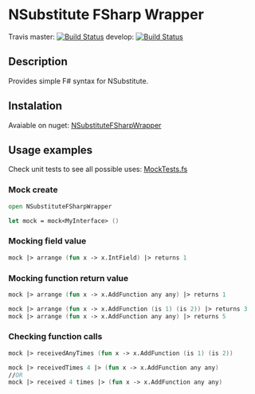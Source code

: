 # NSubstitute FSharp Wrapper

Travis master: [![Build Status](https://travis-ci.org/Offline24/NSubstituteFSharpWrapper.svg?branch=master)](https://travis-ci.org/Offline24/NSubstituteFSharpWrapper) develop: [![Build Status](https://travis-ci.org/Offline24/NSubstituteFSharpWrapper.svg?branch=develop)](https://travis-ci.org/Offline24/NSubstituteFSharpWrapper)

## Description

Provides simple F# syntax for NSubstitute.

## Instalation

Avaiable on nuget: [NSubstituteFSharpWrapper](https://www.nuget.org/packages/NSubstituteFSharpWrapper/)

## Usage examples

Check unit tests to see all possible uses: [MockTests.fs](NSubstituteFSharpWrapper.Tests/MockTests.fs)

### Mock create

```fsharp
open NSubstituteFSharpWrapper

let mock = mock<MyInterface> ()
```

### Mocking field value

```fsharp
mock |> arrange (fun x -> x.IntField) |> returns 1
```

### Mocking function return value

```fsharp
mock |> arrange (fun x -> x.AddFunction any any) |> returns 1
```

```fsharp
mock |> arrange (fun x -> x.AddFunction (is 1) (is 2)) |> returns 3
mock |> arrange (fun x -> x.AddFunction any any) |> returns 5
```

### Checking function calls

```fsharp
mock |> receivedAnyTimes (fun x -> x.AddFunction (is 1) (is 2))
```

```fsharp
mock |> receivedTimes 4 |> (fun x -> x.AddFunction any any)
//OR
mock |> received 4 times |> (fun x -> x.AddFunction any any)
```

